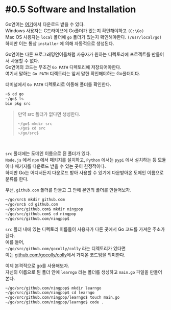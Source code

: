 # #0.5 Software and Installation

Go언어는 [여기](https://golang.org/dl/)에서 다운로드 받을 수 있다.<br/>
Windows 사용자는 C드라이브에 Go폴더가 있는지 확인해야하고 `(C:\Go)`<br/>
Mac OS 사용자는 `local` 폴더에 `go` 폴더가 있는지 확인해야한다. `(/usr/local/go)`<br/>
하지만 이는 통상 `installer` 에 의해 자동적으로 생성된다.<br/>

Go언어는 다른 프로그래밍언어들처럼 사용자가 원하는 디렉토리에 프로젝트를 만들어서 사용할 수 없다.<br/>
Go언어의 코드는 무조건 `Go PATH` 디렉토리에 저장되어야한다.<br/>
여기서 말하는 `Go PATH` 디렉토리는 앞서 말한 확인해야하는 Go폴더이다.<br/>

터미널에서 `Go PATH` 디렉토리로 이동해 폴더를 확인한다.<br/>
``` bash
~$ cd go
~/go$ ls
bin pkg src
```

> 만약 src 폴더가 없다면 생성한다.<br/>
> ``` bash
> ~/go$ mkdir src
> ~/go$ cd src
> ~/go/src$
> ```
<br/>

`src` 폴더에는 도메인 이름으로 된 폴더가 있다.<br/>
`Node.js` 에서 `npm` 에서 패키지를 설치하고, `Python` 에서는 `pypi` 에서 설치하는 등 모듈이나 패키지를 다운로드 받을 수 있는 곳이 한정적이다.<br/>
하지만 Go는 어디서든지 다운로드 받아 사용할 수 있기에 다운받아온 도메인 이름으로 분류를 한다.<br/>

우선, `github.com` 폴더를 만들고 그 안에 본인의 폴더를 만들어보자.<br/>
``` bash
~/go/src$ mkdir github.com
~/go/src$ cd github.com
~/go/src/github.com$ mkdir ningpop
~/go/src/github.com$ cd ningpop
~/go/src/github.com/ningpop$
```

`src` 폴더 내에 있는 디렉토리 이름들이 사용자가 다른 곳에서 Go 코드를 가져온 주소가 된다.<br/>
예를 들어,<br/>
`~/go/src/github.com/gocolly/colly` 라는 디렉토리가 있다면<br/>
이는 [github.com/gocolly/colly](http://github.com/gocolly/colly)에서 가져온 코드임을 의미한다.<br/>

이제 본격적으로 go를 사용해보자.<br/>
자신의 이름으로 된 폴더 안에 `learngo` 라는 폴더를 생성하고 `main.go` 파일을 만들어본다.<br/>
``` bash
~/go/src/github.com/ningpop$ mkdir learngo
~/go/src/github.com/ningpop$ cd learngo
~/go/src/github.com/ningpop/learngo$ touch main.go
~/go/src/github.com/ningpop/learngo$ code .
```
